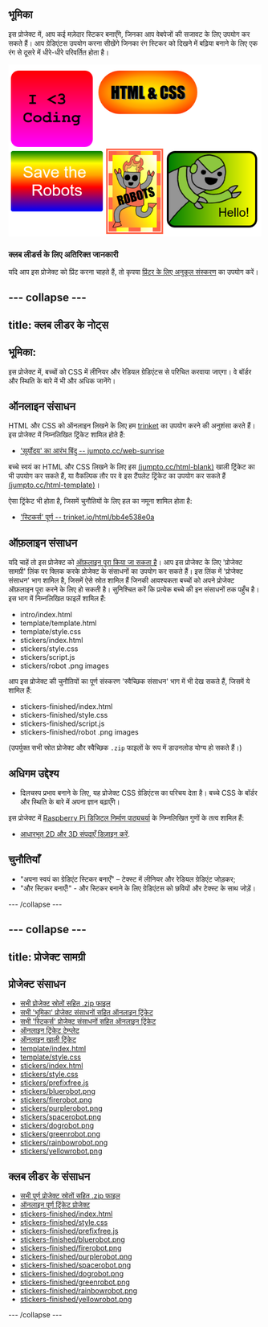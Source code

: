 ## भूमिका

इस प्रोजेक्ट में, आप कई मज़ेदार स्टिकर बनाएँगे, जिनका आप वेबपेजों की सजावट के लिए उपयोग कर सकते हैं। आप ग्रेडिएंटस उपयोग करना सीखेंगे जिनका रंग स्टिकर को दिखने में बढ़िया बनाने के लिए एक रंग से दूसरे में धीरे-धीरे परिवर्तित होता है। 

![screenshot](images/stickers-finished.png)

### क्लब लीडर्स के लिए अतिरिक्त जानकारी

यदि आप इस प्रोजेक्ट को प्रिंट करना चाहते हैं, तो कृपया [प्रिंटर के लिए अनुकूल संस्करण](https://projects.raspberrypi.org/en/projects/stickers/print) का उपयोग करें।


--- collapse ---
---
title: क्लब लीडर के नोट्स
---


## भूमिका:
इस प्रोजेक्ट में, बच्चों को CSS में लीनियर और रेडियल ग्रेडिएंटस से परिचित करवाया जाएगा। वे बॉर्डर और स्थिति के बारे में भी और अधिक जानेंगे। 

## ऑनलाइन संसाधन

HTML और CSS को ऑनलाइन लिखने के लिए हम [trinket](https://trinket.io/) का उपयोग करने की अनुशंसा करते हैं। इस प्रोजेक्ट में निम्नलिखित ट्रिंकेट शामिल होते हैं:

+ ['सूर्योदय' का आरंभ बिंदु -- jumpto.cc/web-sunrise](http://jumpto.cc/web-sunrise)

बच्चे स्वयं का HTML और CSS लिखने के लिए इस [(jumpto.cc/html-blank)](http://jumpto.cc/html-blank) खाली ट्रिंकेट का भी उपयोग कर सकते हैं, या वैकल्पिक तौर पर वे इस टैंपलेट ट्रिंकेट का उपयोग कर सकते हैं [(jumpto.cc/html-template)](http://jumpto.cc/html-template)।

ऐसा ट्रिंकेट भी होता है, जिसमें चुनौतियों के लिए हल का नमूना शामिल होता है:

+ ['स्टिकर्स' पूर्ण -- trinket.io/html/bb4e538e0a](https://trinket.io/html/bb4e538e0a)

## ऑफ़लाइन संसाधन
यदि चाहें तो इस प्रोजेक्ट को [ऑफ़लाइन पूरा किया जा सकता है](https://www.codeclubprojects.org/en-GB/resources/webdev-working-offline/)। आप इस प्रोजेक्ट के लिए 'प्रोजेक्ट सामग्री' लिंक पर क्लिक करके प्रोजेक्ट के संसाधनों का उपयोग कर सकते हैं। इस लिंक में 'प्रोजेक्ट संसाधन' भाग शामिल है, जिसमें ऐसे स्रोत शामिल हैं जिनकी आवश्यकता बच्चों को अपने प्रोजेक्ट ऑफ़लाइन पूरा करने के लिए हो सकती है। सुनिश्चित करें कि प्रत्येक बच्चे की इन संसाधनों तक पहुँच है। इस भाग में निम्नलिखित फाइलें शामिल हैं:

+ intro/index.html
+ template/template.html
+ template/style.css
+ stickers/index.html
+ stickers/style.css
+ stickers/script.js
+ stickers/robot .png images

आप इस प्रोजेक्ट की चुनौतियों का पूर्ण संस्करण 'स्वैच्छिक संसाधन' भाग में भी देख सकते हैं, जिसमें ये शामिल हैं:

+ stickers-finished/index.html
+ stickers-finished/style.css
+ stickers-finished/script.js
+ stickers-finished/robot .png images


(उपर्युक्त सभी स्रोत प्रोजेक्ट और स्वैच्छिक `.zip` फाइलों के रूप में डाउनलोड योग्य हो सकते हैं।)

## अधिगम उद्देश्य
+ दिलचस्प प्रभाव बनाने के लिए, यह प्रोजेक्ट CSS ग्रेडिएंटस का परिचय देता है। बच्चे CSS के बॉर्डर और स्थिति के बारे में अपना ज्ञान बढ़ाएँगे। 

इस प्रोजेक्ट में [Raspberry Pi डिजिटल निर्माण पाठ्यचर्या](http://rpf.io/curriculum) के निम्नलिखित गुणों के तत्व शामिल हैं:

+ [आधारभूत 2D और 3D संपदाएँ डिज़ाइन करें](https://www.raspberrypi.org/curriculum/design/creator).

## चुनौतियाँ
+ "अपना स्वयं का ग्रेडिएंट स्टिकर बनाएँ" – टेक्स्ट में लीनियर और रेडियल ग्रेडिएंट जोड़कर;
+ "और स्टिकर बनाएँ!" - और स्टिकर बनाने के लिए ग्रेडिएंटस को छवियों और टेक्स्ट के साथ जोड़ें।


--- /collapse ---


--- collapse ---
---
title: प्रोजेक्ट सामग्री
---
## प्रोजेक्ट संसाधन
* [सभी प्रोजेक्ट स्रोतों सहित .zip फाइल](resources/stickers-project-resources.zip)
* [सभी 'भूमिका' प्रोजेक्ट संसाधनों सहित ऑनलाइन ट्रिंकेट](http://jumpto.cc/web-intro)
* [सभी 'स्टिकर्स' प्रोजेक्ट संसाधनों सहित ऑनलाइन ट्रिंकेट](http://jumpto.cc/web-stickers)
* [ऑनलाइन ट्रिंकेट टेम्प्लेट](http://jumpto.cc/trinket-template)
* [ऑनलाइन खाली ट्रिंकेट](http://jumpto.cc/trinket-blank)
* [template/index.html](resources/template-index.html)
* [template/style.css](resources/template-style.css)
* [stickers/index.html](resources/stickers-index.html)
* [stickers/style.css](resources/stickers-style.css)
* [stickers/prefixfree.js](resources/stickers-prefixfree.js)
* [stickers/bluerobot.png](resources/stickers-bluerobot.png)
* [stickers/firerobot.png](resources/stickers-firerobot.png)
* [stickers/purplerobot.png](resources/stickers-purplerobot.png)
* [stickers/spacerobot.png](resources/stickers-spacerobot.png)
* [stickers/dogrobot.png](resources/stickers-dogrobot.png)
* [stickers/greenrobot.png](resources/stickers-greenrobot.png)
* [stickers/rainbowrobot.png](resources/stickers-rainbowrobot.png)
* [stickers/yellowrobot.png](resources/stickers-yellowrobot.png)

## क्लब लीडर के संसाधन
* [सभी पूर्ण प्रोजेक्ट स्रोतों सहित .zip फाइल](resources/stickers-volunteer-resources.zip)
* [ऑनलाइन पूर्ण ट्रिंकेट प्रोजेक्ट](https://trinket.io/html/bb4e538e0a)
* [stickers-finished/index.html](resources/stickers-finished-index.html)
* [stickers-finished/style.css](resources/stickers-finished-style.css)
* [stickers-finished/prefixfree.js](resources/stickers-finished-prefixfree.js)
* [stickers-finished/bluerobot.png](resources/stickers-finished-bluerobot.png)
* [stickers-finished/firerobot.png](resources/stickers-finished-firerobot.png)
* [stickers-finished/purplerobot.png](resources/stickers-finished-purplerobot.png)
* [stickers-finished/spacerobot.png](resources/stickers-finished-spacerobot.png)
* [stickers-finished/dogrobot.png](resources/stickers-finished-dogrobot.png)
* [stickers-finished/greenrobot.png](resources/stickers-finished-greenrobot.png)
* [stickers-finished/rainbowrobot.png](resources/stickers-finished-rainbowrobot.png)
* [stickers-finished/yellowrobot.png](resources/stickers-finished-yellowrobot.png)

--- /collapse ---